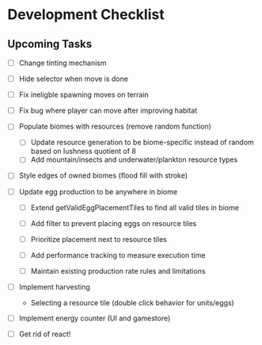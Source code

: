 # Development Checklist

## Upcoming Tasks
- [ ] Change tinting mechanism
- [ ] Hide selector when move is done
- [ ] Fix ineligble spawning moves on terrain
- [ ] Fix bug where player can move after improving habitat

- [ ] Populate biomes with resources (remove random function)
    - [ ] Update resource generation to be biome-specific instead of random based on lushness quotient of 8
    - [ ] Add mountain/insects and underwater/plankton resource types
- [ ] Style edges of owned biomes (flood fill with stroke)
- [ ] Update egg production to be anywhere in biome
    - [ ] Extend getValidEggPlacementTiles to find all valid tiles in biome
    - [ ] Add filter to prevent placing eggs on resource tiles
    - [ ] Prioritize placement next to resource tiles
    - [ ] Add performance tracking to measure execution time
    - [ ] Maintain existing production rate rules and limitations


- [ ] Implement harvesting
    - Selecting a resource tile (double click behavior for units/eggs)
    
- [ ] Implement energy counter (UI and gamestore)

- [ ] Get rid of react!
